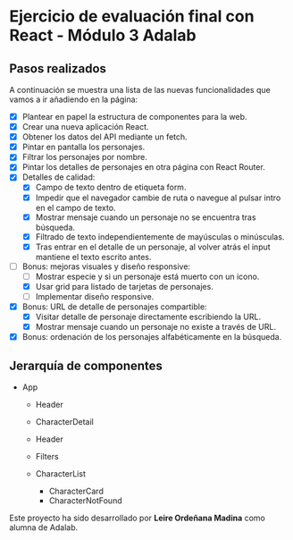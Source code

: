 # Ejercicio de evaluación final con React - Módulo 3 Adalab

## Pasos realizados

A continuación se muestra una lista de las nuevas funcionalidades que vamos a ir añadiendo en la página:

- [x] Plantear en papel la estructura de componentes para la web.
- [x] Crear una nueva aplicación React.
- [x] Obtener los datos del API mediante un fetch.
- [x] Pintar en pantalla los personajes.
- [x] Filtrar los personajes por nombre.
- [x] Pintar los detalles de personajes en otra página con React Router.
- [x] Detalles de calidad: 
  - [x] Campo de texto dentro de etiqueta form.
  - [x] Impedir que el navegador cambie de ruta o navegue al pulsar intro en el campo de texto.
  - [x] Mostrar mensaje cuando un personaje no se encuentra tras búsqueda.
  - [x] Filtrado de texto independientemente de mayúsculas o minúsculas.
  - [x] Tras entrar en el detalle de un personaje, al volver atrás el input mantiene el texto escrito antes.
- [ ] Bonus: mejoras visuales y diseño responsive:
  - [ ] Mostrar especie y si un personaje está muerto con un icono.
  - [x] Usar grid para listado de tarjetas de personajes.
  - [ ] Implementar diseño responsive.
- [x] Bonus: URL de detalle de personajes compartible:
  - [x] Visitar detalle de personaje directamente escribiendo la URL.
  - [x] Mostrar mensaje cuando un personaje no existe a través de URL.
- [x] Bonus: ordenación de los personajes alfabéticamente en la búsqueda.

## Jerarquía de componentes

- App
  - Header
  - CharacterDetail

  - Header
  - Filters
  - CharacterList
    - CharacterCard
    - CharacterNotFound


Este proyecto ha sido desarrollado por **Leire Ordeñana Madina** como alumna de Adalab.
